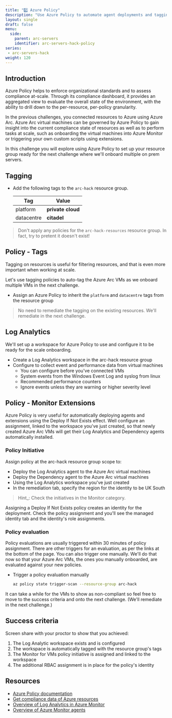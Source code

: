 ```yaml
---
title: "2️⃣ Azure Policy"
description: "Use Azure Policy to automate agent deployments and tagging for your Azure Arc Virtual Machines."
layout: single
draft: false
menu:
  side:
    parent: arc-servers
    identifier: arc-servers-hack-policy
series:
 - arc-servers-hack
weight: 120
---
```


## Introduction

Azure Policy helps to enforce organizational standards and to assess compliance at-scale. Through its compliance dashboard, it provides an aggregated view to evaluate the overall state of the environment, with the ability to drill down to the per-resource, per-policy granularity.

In the previous challenges, you connected resources to Azure using Azure Arc. Azure Arc virtual machines can be governed by Azure Policy to gain insight into the current compliance state of resources as well as to perform tasks at scale, such as onboarding the virtual machines into Azure Monitor or triggering your own custom scripts using extensions.

In this challenge you will explore using Azure Policy to set up your resource group ready for the next challenge where we'll onboard multiple on prem servers.

## Tagging

* Add the following tags to the `arc-hack` resource group.

    | Tag        | Value             |
    |------------|-------------------|
    | platform   | **private cloud** |
    | datacentre | **citadel**       |

> Don't apply any policies for the `arc-hack-resources` resource group. In fact, try to pretent it doesn't exist!

## Policy - Tags

Tagging on resources is useful for filtering resources, and that is even more important when working at scale.

Let's use tagging policies to auto-tag the Azure Arc VMs as we onboard multiple VMs in the next challenge.

* Assign an Azure Policy to inherit the `platform` and `datacentre` tags from the resource group

> No need to remediate the tagging on the existing resources. We'll remediate in the next challenge.

## Log Analytics

We'll set up a workspace for Azure Policy to use and configure it to be ready for the scale onboarding.

* Create a Log Analytics workspace in the arc-hack resource group
* Configure to collect event and performance data from virtual machines
  * You can configure before you've connected VMs
  * System events from the Windows Event Log and syslog from linux
  * Recommended performance counters
  * Ignore events unless they are warning or higher severity level

## Policy - Monitor Extensions

Azure Policy is very useful for automatically deploying agents and extensions using the Deploy If Not Exists effect. Well configure an assignment, linked to the workspace you've just created, so that newly created Azure Arc VMs will get their Log Analytics and Dependency agents automatically installed.

### Policy Initiative

Assign policy at the arc-hack resource group scope to:

* Deploy the Log Analytics agent to the Azure Arc virtual machines
* Deploy the Dependency agent to the Azure Arc virtual machines
* Using the Log Analytics workspace you've just created
* In the remediation tab, specify the region for the identity to be UK South

> Hint_: Check the initiatives in the Monitor category.

Assigning a Deploy If Not Exists policy creates an identity for the deployment. Check the policy assignment and you'll see the managed identity tab and the identity's role assignments.

### Policy evaluation

Policy evaluations are usually triggered within 30 minutes of policy assignment. There are other triggers for an evaluation, as per the links at the bottom of the page. You can also trigger one manually. We'll do that now so that your Azure Arc VMs, the ones you manually onboarded, are evaluated against your new policies.

* Trigger a policy evaluation manually

  ```bash
  az policy state trigger-scan --resource-group arc-hack
  ```

It can take a while for the VMs to show as non-compliant so feel free to move to the success criteria and onto the next challenge. (We'll remediate in the next challenge.)

## Success criteria

Screen share with your proctor to show that you achieved:

1. The Log Analytic workspace exists and is configured
1. The workspace is automatically tagged with the resource group's tags
1. The Monitor for VMs policy initiative is assigned and linked to the workspace
1. The additional RBAC assignment is in place for the policy's identity

## Resources

* [Azure Policy documentation](https://docs.microsoft.com/azure/governance/policy/)
* [Get compliance data of Azure resources](https://docs.microsoft.com/azure/governance/policy/how-to/get-compliance-data)
* [Overview of Log Analytics in Azure Monitor](https://docs.microsoft.com/azure/azure-monitor/logs/log-analytics-overview)
* [Overview of Azure Monitor agents](https://docs.microsoft.com/azure/azure-monitor/agents/agents-overview)

